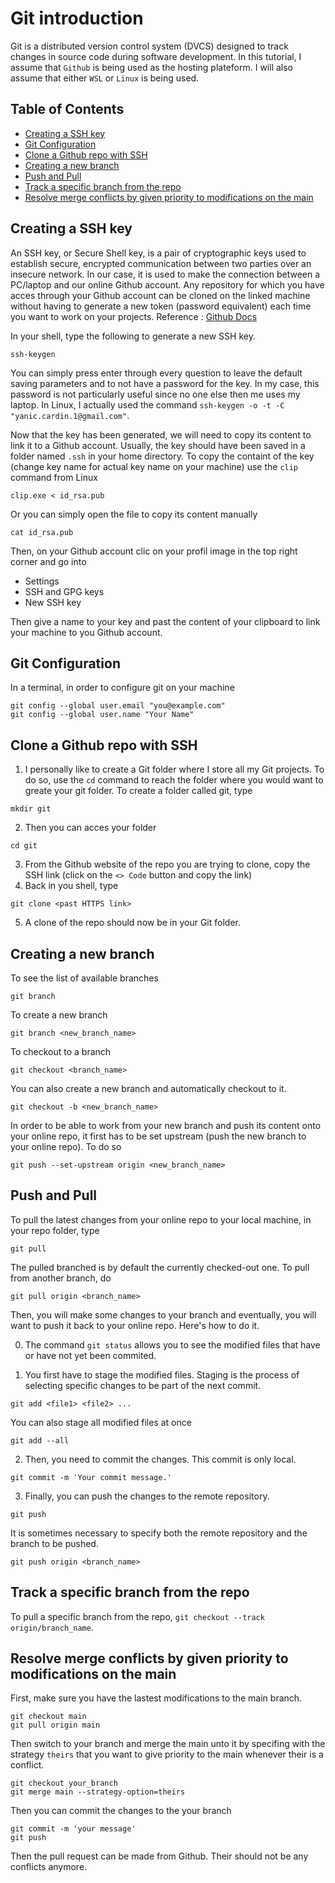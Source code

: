# Git introduction
Git is a distributed version control system (DVCS) designed to track changes in source code during software development. In this tutorial, I assume that `Github` is being used as the hosting plateform. I will also assume that either `WSL` or `Linux` is being used.

## Table of Contents
- [Creating a SSH key](#creating_ss_key)
- [Git Configuration](#git_configuration)
- [Clone a Github repo with SSH](#Cloning_github)
- [Creating a new branch](#branch)
- [Push and Pull](#push_pull)
- [Track a specific branch from the repo](#track-a-specific-branch-from-the-repo)
- [Resolve merge conflicts by given priority to modifications on the main](#resolve-merge-conflicts-by-given-priority-to-modifications-on-the-main)

## Creating a SSH key
An SSH key, or Secure Shell key, is a pair of cryptographic keys used to establish secure, encrypted communication between two parties over an insecure network. In our case, it is used to make the connection between a PC/laptop and our online Github account. Any repository for which you have acces through your Github account can be cloned on the linked machine without having to generate a new token (password equivalent) each time you want to work on your projects. Reference : [Github Docs](https://docs.github.com/en/authentication/connecting-to-github-with-ssh/adding-a-new-ssh-key-to-your-github-account)

In your shell, type the following to generate a new SSH key.
```
ssh-keygen
```
You can simply press enter through every question to leave the default saving parameters and to not have a password for the key. In my case, this password is not particularly useful since no one else then me uses my laptop. In Linux, I actually used the command `ssh-keygen -o -t -C "yanic.cardin.1@gmail.com"`.

Now that the key has been generated, we will need to copy its content to link it to a Github account. Usually, the key should have been saved in a folder named `.ssh` in your home directory. To copy the containt of the key (change key name for actual key name on your machine) use the `clip` command from Linux
```
clip.exe < id_rsa.pub
```
Or you can simply open the file to copy its content manually
```
cat id_rsa.pub
```

Then, on your Github account clic on your profil image in the top right corner and go into
* Settings
* SSH and GPG keys
* New SSH key

Then give a name to your key and past the content of your clipboard to link your machine to you Github account.

## Git Configuration
In a terminal, in order to configure git on your machine
```
git config --global user.email "you@example.com"
git config --global user.name "Your Name"
```

## Clone a Github repo with SSH
1. I personally like to create a Git folder where I store all my Git projects. To do so, use the `cd` command to reach the folder where you would want to greate your git folder. To create a folder called git, type
```
mkdir git
```
2. Then you can acces your folder
```
cd git
```
3. From the Github website of the repo you are trying to clone, copy the SSH link (click on the `<> Code` button and copy the link)
4. Back in you shell, type
```
git clone <past HTTPS link>
```
5. A clone of the repo should now be in your Git folder.

## Creating a new branch
To see the list of available branches
```
git branch
```
To create a new branch
```
git branch <new_branch_name>
```
To checkout to a branch
```
git checkout <branch_name>
```
You can also create a new branch and automatically checkout to it.
```
git checkout -b <new_branch_name>
```
In order to be able to work from your new branch and push its content onto your online repo, it first has to be set upstream (push the new branch to your online repo). To do so
```
git push --set-upstream origin <new_branch_name>
```

## Push and Pull
To pull the latest changes from your online repo to your local machine, in your repo folder, type
```
git pull
```
The pulled branched is by default the currently checked-out one. To pull from another branch, do
```
git pull origin <branch_name>
```
Then, you will make some changes to your branch and eventually, you will want to push it back to your online repo. Here's how to do it. 

0. The command `git status` allows you to see the modified files that have or have not yet been commited.

1. You first have to stage the modified files. Staging is the process of selecting specific changes to be part of the next commit.
```
git add <file1> <file2> ...
```
You can also stage all modified files at once
```
git add --all
```
2. Then, you need to commit the changes. This commit is only local. 
```
git commit -m 'Your commit message.'
```
3. Finally, you can push the changes to the remote repository.
```
git push
```
It is sometimes necessary to specify both the remote repository and the branch to be pushed.
```
git push origin <branch_name>
```

## Track a specific branch from the repo
To pull a specific branch from the repo, `git checkout --track origin/branch_name`.

## Resolve merge conflicts by given priority to modifications on the main
First, make sure you have the lastest modifications to the main branch.
```
git checkout main
git pull origin main
```
Then switch to your branch and merge the main unto it by specifing with the strategy `theirs` that you want to give priority to the main whenever their is a conflict.
```
git checkout your_branch
git merge main --strategy-option=theirs
```
Then you can commit the changes to the your branch
```
git commit -m 'your message'
git push
```
Then the pull request can be made from Github. Their should not be any conflicts anymore.
